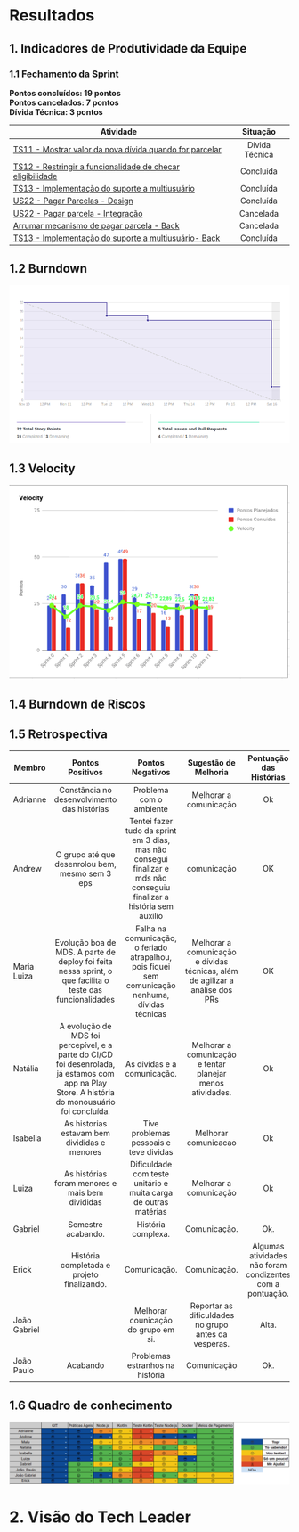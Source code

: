 # Resultados 

## 1. Indicadores de Produtividade da Equipe

### 1.1 Fechamento da Sprint 

**Pontos concluídos: 19 pontos**
<br/>
**Pontos cancelados: 7 pontos**
<br/>
**Dívida Técnica: 3 pontos**

| Atividade | Situação |
| --------  | :----:   |
| [TS11 - Mostrar valor da nova dívida quando for parcelar](https://github.com/fga-eps-mds/2019.2-over26/issues/169) | Dívida Técnica | 
| [TS12 - Restringir a funcionalidade de checar eligibilidade](https://github.com/fga-eps-mds/2019.2-over26/issues/170) | Concluída | 
|  [TS13 - Implementação do suporte a multiusuário](https://github.com/fga-eps-mds/2019.2-Over26/issues/171) | Concluída | 
| [US22 - Pagar Parcelas - Design](https://github.com/fga-eps-mds/2019.2-Over26/issues/155) | Concluída | 
| [US22 - Pagar parcela - Integração](https://github.com/fga-eps-mds/2019.2-Over26/issues/149) | Cancelada | 
| [Arrumar mecanismo de pagar parcela - Back](https://github.com/fga-eps-mds/2019.2-Over26/issues/172) | Cancelada | 
| [TS13 - Implementação do suporte a multiusuário- Back](https://github.com/fga-eps-mds/2019.2-Over26/issues/184) | Concluída | 


## 1.2 Burndown
![](../../images/metrics_agile/burndown_sprint11.png)

## 1.3 Velocity 
![](../../images/metrics_agile/velocity_sprint11.png)

## 1.4 Burndown de Riscos 
<!-- ![](../../images/metrics_agile/burndown_riscos_sprint9.png) -->

## 1.5 Retrospectiva
| Membro | Pontos Positivos | Pontos Negativos | Sugestão de Melhoria | Pontuação das Histórias |
| --------  | :----:   | :----:   | :----:   | :----:   |
| Adrianne | Constância no desenvolvimento das histórias | Problema com o ambiente | Melhorar a comunicação | Ok | 
| Andrew | O grupo até que desenrolou bem, mesmo sem 3 eps  | Tentei fazer tudo da sprint em 3 dias, mas não consegui finalizar e mds não conseguiu finalizar a história sem auxilio | comunicação  |  OK
| Maria Luiza | Evolução boa de MDS. A parte de deploy foi feita nessa sprint, o que facilita o teste das funcionalidades | Falha na comunicação, o feriado atrapalhou, pois fiquei sem comunicação nenhuma, dívidas técnicas | Melhorar a comunicação e dívidas técnicas, além de agilizar a análise dos PRs | OK | 
| Natália | A evolução de MDS foi percepível, e a parte do CI/CD foi desenrolada, já estamos com app na Play Store. A história do monousuário foi concluída. | As dívidas e a comunicação. | Melhorar a comunicação e tentar planejar menos atividades. | Ok | 
| Isabella | As historias estavam bem divididas e menores | Tive problemas pessoais e teve dividas | Melhorar comunicacao| Ok |
| Luiza |As histórias foram menores e mais bem divididas | Dificuldade com teste unitário e muita carga de outras matérias | Melhorar a comunicação | Ok | 
| Gabriel | Semestre acabando. | História complexa. | Comunicação. | Ok. |
| Erick | História completada e projeto finalizando. | Comunicação. | Comunicação. | Algumas atividades não foram condizentes com a pontuação. | 
| João Gabriel | | Melhorar counicação do grupo em si. | Reportar as dificuldades no grupo antes da vesperas.  | Alta. | 
| João Paulo | Acabando | Problemas estranhos na história | Comunicação | Ok. |

## 1.6 Quadro de conhecimento
![](../../images/metrics_agile/quadro_conhecimento_sprint11.png)


# 2. Visão do Tech Leader
